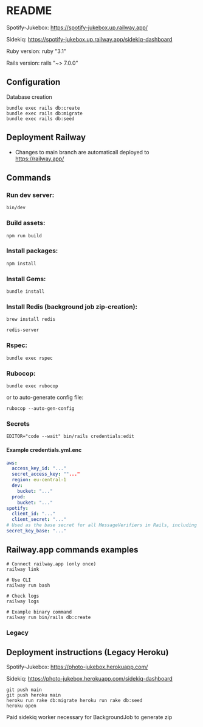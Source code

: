 # README

Spotify-Jukebox: https://spotify-jukebox.up.railway.app/

Sidekiq: https://spotify-jukebox.up.railway.app/sidekiq-dashboard

Ruby version: ruby "3.1"

Rails version: rails "~> 7.0.0"

## Configuration

Database creation

```
bundle exec rails db:create
bundle exec rails db:migrate
bundle exec rails db:seed
```

## Deployment Railway

- Changes to main branch are automaticall deployed to https://railway.app/


## Commands

### Run dev server:

`bin/dev`

### Build assets:

`npm run build`

### Install packages:

`npm install`

### Install Gems:

`bundle install`

### Install Redis (background job zip-creation):

`brew install redis`

`redis-server`


### Rspec:
`bundle exec rspec`

### Rubocop:
`bundle exec rubocop`

or to auto-generate config file:

`rubocop --auto-gen-config`

### Secrets

`EDITOR="code --wait" bin/rails credentials:edit`

#### Example credentials.yml.enc

```yml
aws:
  access_key_id: "..."
  secret_access_key: ""..."
  region: eu-central-1
  dev:
    bucket: "..."
  prod:
    bucket: "..."
spotify:
  client_id: "..."
  client_secret: "..."
# Used as the base secret for all MessageVerifiers in Rails, including the one protecting cookies.
secret_key_base: "..."
```

## Railway.app commands examples

    # Connect railway.app (only once)
    railway link

    # Use CLI
    railway run bash

    # Check logs
    railway logs

    # Example binary command
    railway run bin/rails db:create

### Legacy

## Deployment instructions (Legacy Heroku)


Spotify-Jukebox: https://photo-jukebox.herokuapp.com/

Sidekiq: https://photo-jukebox.herokuapp.com/sidekiq-dashboard

```
git push main
git push heroku main
heroku run rake db:migrate heroku run rake db:seed
heroku open
```

Paid sidekiq worker necessary for BackgroundJob to generate zip

